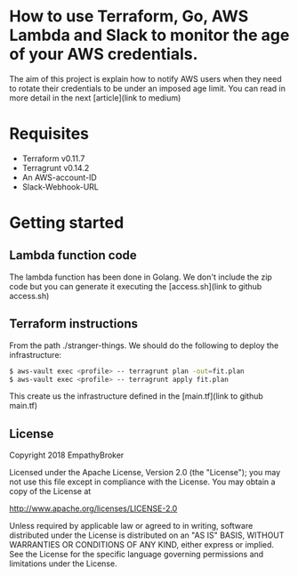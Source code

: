 # How to use Terraform, Go, AWS Lambda and Slack to monitor the age of your AWS credentials. 

The aim of this project is explain how to notify AWS users when they need to rotate their credentials to be under an imposed age limit.
You can read in more detail in the next [article](link to medium)

# Requisites
* Terraform v0.11.7
* Terragrunt v0.14.2
* An AWS-account-ID
* Slack-Webhook-URL

# Getting started 

## Lambda function code

The lambda function has been done in Golang. We don't include the zip code but you can generate it executing the [access.sh](link to github access.sh)

## Terraform instructions 

From the path ./stranger-things. We should do the following to deploy the infrastructure: 
    
```sh
$ aws-vault exec <profile> -- terragrunt plan -out=fit.plan
$ aws-vault exec <profile> -- terragrunt apply fit.plan
```    

This create us the infrastructure defined in the [main.tf](link to github main.tf)

License
----

Copyright 2018 EmpathyBroker

 Licensed under the Apache License, Version 2.0 (the "License"); you may not use this file except in compliance with the License. You may obtain a copy of the License at
   
http://www.apache.org/licenses/LICENSE-2.0
   
 Unless required by applicable law or agreed to in writing, software distributed under the License is distributed on an "AS IS" BASIS, WITHOUT WARRANTIES OR CONDITIONS OF ANY KIND, either express or implied.  See the License for the specific language governing permissions and limitations under the License.
